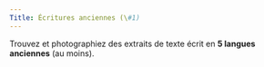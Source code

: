 ```yaml
---
Title: Écritures anciennes (\#1)
---
```


Trouvez et photographiez des extraits de texte écrit en **5 langues anciennes** (au moins).
